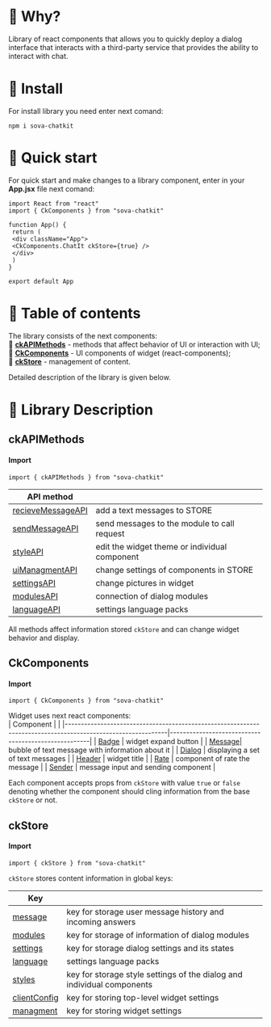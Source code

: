 # :rainbow: Why?
Library of react components that allows you to quickly deploy a dialog interface that interacts with a third-party service that provides the ability to interact with chat.

# :space_invader: Install
For install library you need enter next comand:
```
npm i sova-chatkit
```

# :rocket: Quick start
For quick start and make changes to a library component, enter in your **App.jsx** file next comand: 
```
import React from "react"
import { CkComponents } from "sova-chatkit"
 
function App() {
 return (
 <div className="App">
 <CkComponents.ChatIt ckStore={true} />
 </div>
 )
}
 
export default App
```

# :crown: Table of contents
The library consists of the next components:  
:wrench: **[ckAPIMethods](#1)** - methods that affect behavior of UI or interaction with UI;  
:unicorn: **[CkComponents](#2)** - UI components of widget (react-components);  
:blue_book: **[ckStore](#3)** - management of content.  

Detailed description of the library is given below.
 
 
 
# :memo: Library Description
## ckAPIMethods <a name="1"></a>
#### Import 
`import { ckAPIMethods } from "sova-chatkit"`

| API method                                                                                                                            |                     | 
|---------------------------------------------------------------------------------------------------------------------------------------|---------------------| 
| [recieveMessageAPI](https://github.com/sovaai/chatKit-lib/blob/master/docs/apimethods/recieveMessageAPI.md "Read about this method")  | add a text messages to STORE  |
| [sendMessageAPI](https://github.com/sovaai/chatKit-lib/blob/master/docs/apimethods/sendMessageAPI.md "Read about this method")        | send messages to the module to call request     | 
| [styleAPI](https://github.com/sovaai/chatKit-lib/blob/master/docs/apimethods/styleAPI.md "Read about this method")                    | edit the widget theme or individual component     | 
| [uiManagmentAPI](https://github.com/sovaai/chatKit-lib/blob/master/docs/apimethods/uiManagmentAPI.md "Read about this method")        | change settings of components in STORE     |
| [settingsAPI](https://github.com/sovaai/chatKit-lib/blob/master/docs/apimethods/settingsAPI.md "Read about this method")              | change pictures in widget     | 
| [modulesAPI](https://github.com/sovaai/chatKit-lib/blob/master/docs/apimethods/modulesAPI.md "Read about this method")                | connection of dialog modules   |
| [languageAPI](https://github.com/sovaai/chatKit-lib/blob/master/docs/apimethods/languageAPI%20.md "Read about this method")           | settings language packs    |

All methods affect information stored `ckStore` and can change widget behavior and display.

 
 
## CkComponents <a name="2"></a>
#### Import
`import { CkComponents } from "sova-chatkit"`  

Widget uses next react components:  
| Component                                                                                                   |                                                     | 
|-------------------------------------------------------------------------------------------------------------|-----------------------------------------------------| 
| [Badge](https://github.com/sovaai/chatKit-lib/blob/master/docs/components/badge.md "Read about badge")      | widget expand button                                |
| [Message](https://github.com/sovaai/chatKit-lib/blob/master/docs/components/message.md "Read about message")| bubble of text message with information about it    | 
| [Dialog](https://github.com/sovaai/chatKit-lib/blob/master/docs/components/dialog.md "Read about dialog")   | displaying a set of text messages                   |
| [Header](https://github.com/sovaai/chatKit-lib/blob/master/docs/components/header.md "Read about header")   | widget title                                        | 
| [Rate](https://github.com/sovaai/chatKit-lib/blob/master/docs/components/rate.md "Read about rate")         | component of rate the message                       | 
| [Sender](https://github.com/sovaai/chatKit-lib/blob/master/docs/components/sender.md "Read about sender")   | message input and sending component                 | 

Each component accepts props from `ckStore` with value `true` or `false` denoting whether the component should cling information from the base `ckStore` or not.


## ckStore<a name="3"></a>
#### Import
`import { ckStore } from "sova-chatkit"`

`ckStore` stores content information in global keys:  

| Key                                                                                                |                                                                        | 
|----------------------------------------------------------------------------------------------------|------------------------------------------------------------------------| 
| [message](https://github.com/sovaai/chatKit-lib/blob/master/docs/ckStore/message.md "Read more")   | key for storage user message history and incoming answers              |
| [modules](https://github.com/sovaai/chatKit-lib/blob/master/docs/ckStore/modules.md "Read more")   | key for storage of information of dialog modules                       | 
| [settings](https://github.com/sovaai/chatKit-lib/blob/master/docs/ckStore/settings.md "Read more") | key for storage dialog settings and its states                         |
| [language](https://github.com/sovaai/chatKit-lib/blob/master/docs/ckStore/language.md "Read more") | settings language packs                                                | 
| [styles](https://github.com/sovaai/chatKit-lib/blob/master/docs/ckStore/styles.md "Read more")     | key for storage style settings of the dialog and individual components | 
| [clientConfig](https://github.com/sovaai/chatKit-lib/blob/master/docs/ckStore/clientConfig.md "Read more") |  key for storing top-level widget settings                     | 
| [managment](https://github.com/sovaai/chatKit-lib/blob/master/docs/ckStore/managment.md "Read more")       |  key for storing widget settings                               | 

